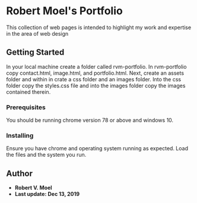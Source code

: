 # Robert Moel's Portfolio

This collection of web pages is intended to highlight my work and expertise in the area of web design

## Getting Started

In your local machine create a folder called rvm-portfolio. In rvm-portfolio copy contact.html, image.html, and portfolio.html.  Next, create an assets folder and within in crate a css folder and an images folder.  Into the css folder copy the styles.css file and into the images folder copy the images contained therein.

### Prerequisites

You should be running chrome version 78 or above and windows 10.

### Installing

Ensure you have chrome and operating system running as expected.  Load the files and the system you run.


## Author

* **Robert V. Moel** 
* **Last update: Dec 13, 2019**
